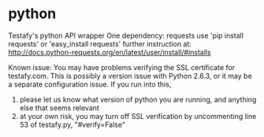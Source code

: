 python
======

Testafy's python API wrapper
One dependency:
    requests 
        use 'pip install requests'
        or 'easy_install requests'
        further instruction at:
             http://docs.python-requests.org/en/latest/user/install/#installs

Known issue:
You may have problems verifying the SSL certificate for testafy.com. This is possibly a version issue with Python 2.6.3, or it may be a separate configuration issue.
If you run into this, 
1) please let us know what version of python you are running, and anything else that seems relevant
2) at your own risk, you may turn off SSL verification by uncommenting line 53 of testafy.py, "#verify=False"
